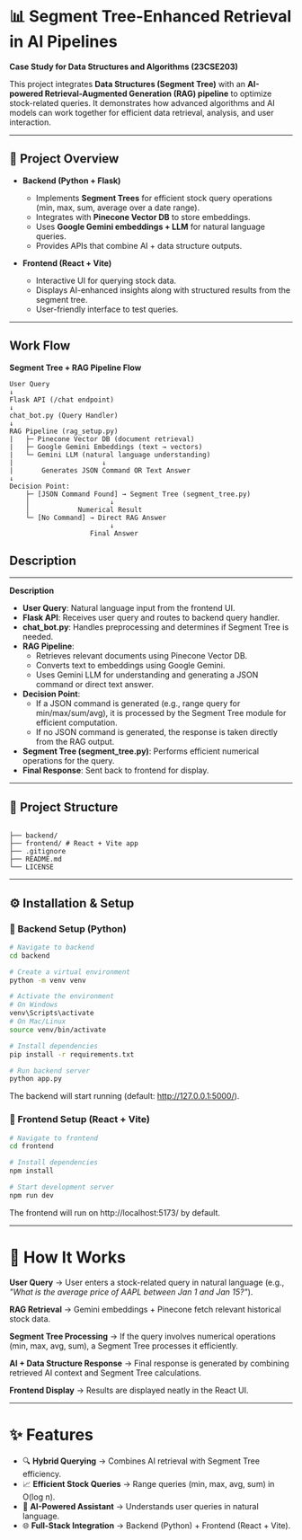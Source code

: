 # 📊 Segment Tree-Enhanced Retrieval in AI Pipelines  

**Case Study for Data Structures and Algorithms (23CSE203)**  

This project integrates **Data Structures (Segment Tree)** with an **AI-powered Retrieval-Augmented Generation (RAG) pipeline** to optimize stock-related queries. It demonstrates how advanced algorithms and AI models can work together for efficient data retrieval, analysis, and user interaction.  

---

## 🚀 Project Overview  

- **Backend (Python + Flask)**  
  - Implements **Segment Trees** for efficient stock query operations (min, max, sum, average over a date range).  
  - Integrates with **Pinecone Vector DB** to store embeddings.  
  - Uses **Google Gemini embeddings + LLM** for natural language queries.  
  - Provides APIs that combine AI + data structure outputs.  

- **Frontend (React + Vite)**  
  - Interactive UI for querying stock data.  
  - Displays AI-enhanced insights along with structured results from the segment tree.  
  - User-friendly interface to test queries.  

---


## Work Flow
**Segment Tree + RAG Pipeline Flow**
```
User Query
↓
Flask API (/chat endpoint)
↓
chat_bot.py (Query Handler)
↓
RAG Pipeline (rag_setup.py)
|   ├─ Pinecone Vector DB (document retrieval)
|   ├─ Google Gemini Embeddings (text → vectors)
|   └─ Gemini LLM (natural language understanding)
|                      ↓
|       Generates JSON Command OR Text Answer
↓
Decision Point:
    ├─ [JSON Command Found] → Segment Tree (segment_tree.py)
    │                    ↓
    │            Numerical Result
    └─ [No Command] → Direct RAG Answer
                         ↓
                    Final Answer
```
## Description
---

**Description**

- **User Query**: Natural language input from the frontend UI.
- **Flask API**: Receives user query and routes to backend query handler.
- **chat_bot.py**: Handles preprocessing and determines if Segment Tree is needed.
- **RAG Pipeline**:  
  - Retrieves relevant documents using Pinecone Vector DB.  
  - Converts text to embeddings using Google Gemini.  
  - Uses Gemini LLM for understanding and generating a JSON command or direct text answer.
- **Decision Point**:  
  - If a JSON command is generated (e.g., range query for min/max/sum/avg), it is processed by the Segment Tree module for efficient computation.  
  - If no JSON command is generated, the response is taken directly from the RAG output.
- **Segment Tree (segment_tree.py)**: Performs efficient numerical operations for the query.
- **Final Response**: Sent back to frontend for display.
---

## 📂 Project Structure
```

├── backend/ 
├── frontend/ # React + Vite app
├── .gitignore
├── README.md
└── LICENSE   

```

---

## ⚙️ Installation & Setup  

### 🔹 Backend Setup (Python)  

```bash
# Navigate to backend
cd backend

# Create a virtual environment
python -m venv venv

# Activate the environment
# On Windows
venv\Scripts\activate
# On Mac/Linux
source venv/bin/activate

# Install dependencies
pip install -r requirements.txt

# Run backend server
python app.py
```
The backend will start running (default: http://127.0.0.1:5000/).

### 🔹 Frontend Setup (React + Vite)
```bash
# Navigate to frontend
cd frontend

# Install dependencies
npm install

# Start development server
npm run dev
```
The frontend will run on http://localhost:5173/ by default.

---

# 🧠 How It Works

**User Query** → User enters a stock-related query in natural language (e.g., *"What is the average price of AAPL between Jan 1 and Jan 15?"*).

**RAG Retrieval** → Gemini embeddings + Pinecone fetch relevant historical stock data.

**Segment Tree Processing** → If the query involves numerical operations (min, max, avg, sum), a Segment Tree processes it efficiently.

**AI + Data Structure Response** → Final response is generated by combining retrieved AI context and Segment Tree calculations.

**Frontend Display** → Results are displayed neatly in the React UI.

---

# ✨ Features

- 🔍 **Hybrid Querying** → Combines AI retrieval with Segment Tree efficiency.
- 📈 **Efficient Stock Queries** → Range queries (min, max, avg, sum) in O(log n).
- 🤖 **AI-Powered Assistant** → Understands user queries in natural language.
- 🌐 **Full-Stack Integration** → Backend (Python) + Frontend (React + Vite).
